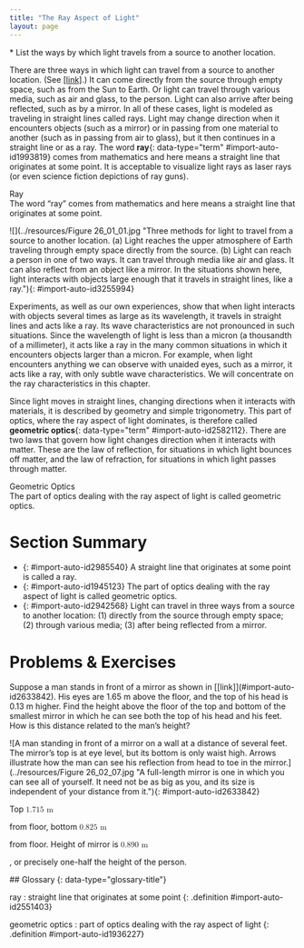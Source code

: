 ```yaml
---
title: "The Ray Aspect of Light"
layout: page
---
```



<div data-type="abstract" markdown="1">
* List the ways by which light travels from a source to another location.

</div>

There are three ways in which light can travel from a source to another location. (See [\[link\]](#import-auto-id3255994).) It can come directly from the source through empty space, such as from the Sun to Earth. Or light can travel through various media, such as air and glass, to the person. Light can also arrive after being reflected, such as by a mirror. In all of these cases, light is modeled as traveling in straight lines called rays. Light may change direction when it encounters objects (such as a mirror) or in passing from one material to another (such as in passing from air to glass), but it then continues in a straight line or as a ray. The word **ray**{: data-type="term" #import-auto-id1993819} comes from mathematics and here means a straight line that originates at some point. It is acceptable to visualize light rays as laser rays (or even science fiction depictions of ray guns).

<div data-type="note" class="note" data-has-label="true" data-label="" markdown="1">
<div data-type="title" class="title">
Ray
</div>
The word “ray” comes from mathematics and here means a straight line that originates at some point.

</div>

 ![](../resources/Figure 26_01_01.jpg "Three methods for light to travel from a source to another location. (a) Light reaches the upper atmosphere of Earth traveling through empty space directly from the source. (b) Light can reach a person in one of two ways. It can travel through media like air and glass. It can also reflect from an object like a mirror. In the situations shown here, light interacts with objects large enough that it travels in straight lines, like a ray."){: #import-auto-id3255994}

Experiments, as well as our own experiences, show that when light interacts with objects several times as large as its wavelength, it travels in straight lines and acts like a ray. Its wave characteristics are not pronounced in such situations. Since the wavelength of light is less than a micron (a thousandth of a millimeter), it acts like a ray in the many common situations in which it encounters objects larger than a micron. For example, when light encounters anything we can observe with unaided eyes, such as a mirror, it acts like a ray, with only subtle wave characteristics. We will concentrate on the ray characteristics in this chapter.

Since light moves in straight lines, changing directions when it interacts with materials, it is described by geometry and simple trigonometry. This part of optics, where the ray aspect of light dominates, is therefore called **geometric optics**{: data-type="term" #import-auto-id2582112}. There are two laws that govern how light changes direction when it interacts with matter. These are the law of reflection, for situations in which light bounces off matter, and the law of refraction, for situations in which light passes through matter.

<div data-type="note" class="note" data-has-label="true" data-label="" markdown="1">
<div data-type="title" class="title">
Geometric Optics
</div>
The part of optics dealing with the ray aspect of light is called geometric optics.

</div>

# Section Summary

* {: #import-auto-id2985540} A straight line that originates at some point is called a ray.
* {: #import-auto-id1945123} The part of optics dealing with the ray aspect of light is called geometric optics.
* {: #import-auto-id2942568} Light can travel in three ways from a source to another location: (1) directly from the source through empty space; (2) through various media; (3) after being reflected from a mirror.

# Problems &amp; Exercises

<div data-type="exercise" class="exercise" data-element-type="problem-exercises">
<div data-type="problem" class="problem" markdown="1">
Suppose a man stands in front of a mirror as shown in [[link]](#import-auto-id2633842). His eyes are 1.65 m above the floor, and the top of his head is 0.13 m higher. Find the height above the floor of the top and bottom of the smallest mirror in which he can see both the top of his head and his feet. How is this distance related to the man’s height?

![A man standing in front of a mirror on a wall at a distance of several feet. The mirror&#x2019;s top is at eye level, but its bottom is only waist high. Arrows illustrate how the man can see his reflection from head to toe in the mirror.](../resources/Figure 26_02_07.jpg "A full-length mirror is one in which you can see all of yourself. It need not be as big as you, and its size is independent of your distance from it."){: #import-auto-id2633842}


</div>
<div data-type="solution" class="solution" markdown="1">
Top <math xmlns="http://www.w3.org/1998/Math/MathML"><semantics><mrow><mrow><mrow><mn>1</mn><mtext>.</mtext><mtext>715 m</mtext></mrow></mrow><mrow /></mrow><annotation encoding="StarMath 5.0"> size 12{1 "." "715"" m"} {}</annotation></semantics></math>

 from floor, bottom <math xmlns="http://www.w3.org/1998/Math/MathML"><semantics><mrow><mrow><mrow><mn>0</mn><mtext>.</mtext><mtext>825 m</mtext></mrow></mrow><mrow /></mrow><annotation encoding="StarMath 5.0"> size 12{0 "." "825 m"} {}</annotation></semantics></math>

 from floor. Height of mirror is <math xmlns="http://www.w3.org/1998/Math/MathML"><semantics><mrow><mrow><mrow><mn>0</mn><mtext>.</mtext><mtext>890 m</mtext></mrow></mrow><mrow /></mrow><annotation encoding="StarMath 5.0"> size 12{0 "." "890"" m"} {}</annotation></semantics></math>

, or precisely one-half the height of the person.

</div>
</div>

<div data-type="glossary" markdown="1">
## Glossary
{: data-type="glossary-title"}

ray
: straight line that originates at some point
{: .definition #import-auto-id2551403}

geometric optics
: part of optics dealing with the ray aspect of light
{: .definition #import-auto-id1936227}

</div>

